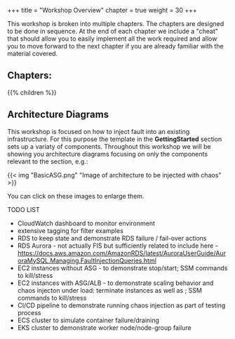 +++
title = "Workshop Overview"
chapter = true
weight = 30
+++

This workshop is broken into multiple chapters. The chapters are designed to be done in sequence. At the end of each chapter we include a "cheat" that should allow you to easily implement all the work required and allow you to move forward to the next chapter if you are already familiar with the material covered.

## Chapters:

{{% children %}}

## Architecture Diagrams

This workshop is focused on how to inject fault into an existing infrastructure. For this purpose the template in the **GettingStarted** section sets up a variaty of components. Throughout this workshop we will be showing you architecture diagrams focusing on only the components relevant to the section, e.g.:

{{< img "BasicASG.png" "Image of architecture to be injected with chaos" >}}

You can click on these images to enlarge them.

TODO LIST

* CloudWatch dashboard to monitor environment
* extensive tagging for filter examples
* RDS to keep state and demonstrate RDS failure / fail-over actions
* RDS Aurora - not actually FIS but sufficiently related to include here - https://docs.aws.amazon.com/AmazonRDS/latest/AuroraUserGuide/AuroraMySQL.Managing.FaultInjectionQueries.html
* EC2 instances without ASG - to demonstrate stop/start; SSM commands to kill/stress
* EC2 instances with ASG/ALB - to demonstrate scaling behavior and chaos injecton under load: terminate instances as well as ; SSM commands to kill/stress
* CI/CD pipeline to demonstrate running chaos injection as part of testing process
* ECS cluster to simulate container failure/draining
* EKS cluster to demonstrate worker node/node-group failure